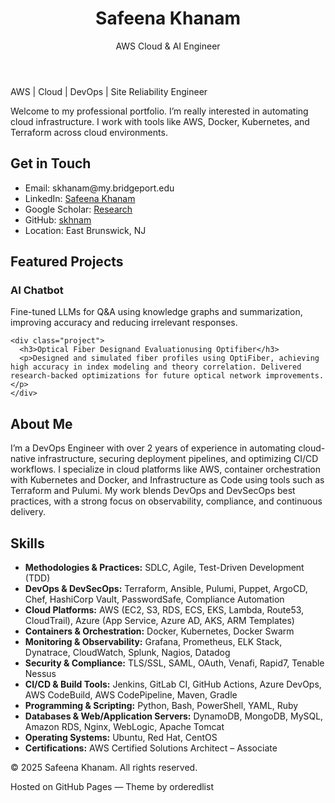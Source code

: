 <html lang="en">
  <header>
    <h1>Safeena Khanam</h1>
    <p>AWS Cloud & AI Engineer</p>
  </header>

  <section id="intro">
    <p>AWS | Cloud | DevOps | Site Reliability Engineer </p>
    <p>Welcome to my professional portfolio. I’m really interested in automating cloud infrastructure. I work with tools like AWS, Docker, Kubernetes, and Terraform across cloud environments.</p>
  </section>

  <section id="contact">
    <h2>Get in Touch</h2>
    <ul>
      <li>Email: skhanam@my.bridgeport.edu</li>
      <li>LinkedIn: <a href="https://www.linkedin.com/in/safeena-khanam-a641a6203/">Safeena Khanam</a></li>
      <li>Google Scholar: <a href="https://scholar.google.com">Research</a></li>
      <li>GitHub: <a href="https://github.com/skhnam">skhnam</a></li>
      <li>Location: East Brunswick, NJ </li>
    </ul>
  </section>
  
  <section id="projects">
    <h2>Featured Projects</h2>  
    <div class="project">
      <h3>AI Chatbot</h3>
      <p>Fine-tuned LLMs for Q&A using knowledge graphs and summarization, improving accuracy             and reducing irrelevant responses.</p>
     </div>
    
    <div class="project">
      <h3>Optical Fiber Designand Evaluationusing Optifiber</h3>
      <p>Designed and simulated fiber profiles using OptiFiber, achieving high accuracy in index modeling and theory correlation. Delivered research-backed optimizations for future optical network improvements.</p>
    </div>
  </section>

  <section id="about">
    <h2>About Me</h2>
    <p> I’m a DevOps Engineer with over 2 years of experience in automating cloud-native infrastructure, securing deployment pipelines, and optimizing CI/CD workflows. I specialize in cloud platforms like AWS, container orchestration with Kubernetes and Docker, and Infrastructure as Code using tools such as Terraform and Pulumi. My work blends DevOps and DevSecOps best practices, with a strong focus on observability, compliance, and continuous delivery.</p>
  </section>

  <section id="skills">
    <h2>Skills</h2>
    <ul>
      <li><b>Methodologies & Practices:</b> SDLC, Agile, Test-Driven Development (TDD)</li>
    <li><b>DevOps & DevSecOps:</b> Terraform, Ansible, Pulumi, Puppet, ArgoCD, Chef, HashiCorp Vault, PasswordSafe, Compliance Automation</li>
    <li><b>Cloud Platforms:</b> AWS (EC2, S3, RDS, ECS, EKS, Lambda, Route53, CloudTrail), Azure (App Service, Azure AD, AKS, ARM Templates)</li>
    <li><b>Containers & Orchestration:</b> Docker, Kubernetes, Docker Swarm</li>
    <li><b>Monitoring & Observability:</b> Grafana, Prometheus, ELK Stack, Dynatrace, CloudWatch, Splunk, Nagios, Datadog</li>
    <li><b>Security & Compliance:</b> TLS/SSL, SAML, OAuth, Venafi, Rapid7, Tenable Nessus</li>
    <li><b>CI/CD & Build Tools:</b> Jenkins, GitLab CI, GitHub Actions, Azure DevOps, AWS CodeBuild, AWS CodePipeline, Maven, Gradle</li>
    <li><b>Programming & Scripting:</b> Python, Bash, PowerShell, YAML, Ruby</li>
    <li><b>Databases & Web/Application Servers:</b> DynamoDB, MongoDB, MySQL, Amazon RDS, Nginx, WebLogic, Apache Tomcat</li>
    <li><b>Operating Systems:</b> Ubuntu, Red Hat, CentOS</li>
    <li><b>Certifications:</b> AWS Certified Solutions Architect – Associate</li>
    </ul>
  </section>

  <footer>
    <p>© 2025 Safeena Khanam. All rights reserved.</p>
    <p>Hosted on GitHub Pages — Theme by orderedlist</p>
  </footer>
</html>
